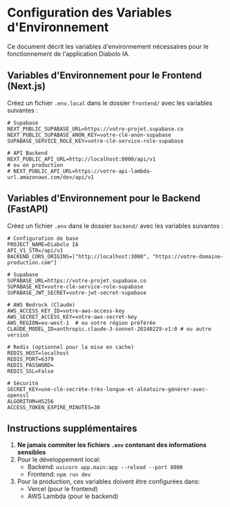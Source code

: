 # Configuration des Variables d'Environnement

Ce document décrit les variables d'environnement nécessaires pour le fonctionnement de l'application Diabolo IA.

## Variables d'Environnement pour le Frontend (Next.js)

Créez un fichier `.env.local` dans le dossier `frontend/` avec les variables suivantes :

```
# Supabase
NEXT_PUBLIC_SUPABASE_URL=https://votre-projet.supabase.co
NEXT_PUBLIC_SUPABASE_ANON_KEY=votre-clé-anon-supabase
SUPABASE_SERVICE_ROLE_KEY=votre-clé-service-role-supabase

# API Backend
NEXT_PUBLIC_API_URL=http://localhost:8000/api/v1
# ou en production
# NEXT_PUBLIC_API_URL=https://votre-api-lambda-url.amazonaws.com/dev/api/v1
```

## Variables d'Environnement pour le Backend (FastAPI)

Créez un fichier `.env` dans le dossier `backend/` avec les variables suivantes :

```
# Configuration de base
PROJECT_NAME=Diabolo IA
API_V1_STR=/api/v1
BACKEND_CORS_ORIGINS=["http://localhost:3000", "https://votre-domaine-production.com"]

# Supabase
SUPABASE_URL=https://votre-projet.supabase.co
SUPABASE_KEY=votre-clé-service-role-supabase
SUPABASE_JWT_SECRET=votre-jwt-secret-supabase

# AWS Bedrock (Claude)
AWS_ACCESS_KEY_ID=votre-aws-access-key
AWS_SECRET_ACCESS_KEY=votre-aws-secret-key
AWS_REGION=eu-west-1  # ou votre région préférée
CLAUDE_MODEL_ID=anthropic.claude-3-sonnet-20240229-v1:0 # ou autre version

# Redis (optionnel pour la mise en cache)
REDIS_HOST=localhost
REDIS_PORT=6379
REDIS_PASSWORD=
REDIS_SSL=False

# Sécurité
SECRET_KEY=une-clé-secrète-très-longue-et-aléatoire-générer-avec-openssl
ALGORITHM=HS256
ACCESS_TOKEN_EXPIRE_MINUTES=30
```

## Instructions supplémentaires

1. **Ne jamais commiter les fichiers `.env` contenant des informations sensibles**
2. Pour le développement local:
   - Backend: `uvicorn app.main:app --reload --port 8000`
   - Frontend: `npm run dev`
3. Pour la production, ces variables doivent être configurées dans:
   - Vercel (pour le frontend)
   - AWS Lambda (pour le backend)

